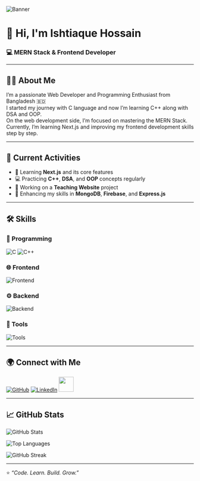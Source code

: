 ![Banner](https://i.ibb.co/B3JkVFbT/github-banner.png)

# 👋 Hi, I'm Ishtiaque Hossain
### 💻 MERN Stack & Frontend Developer

---

## 👨‍💼 About Me
I’m a passionate Web Developer and Programming Enthusiast from Bangladesh 🇧🇩  
I started my journey with C language and now I’m learning C++ along with DSA and OOP.  
On the web development side, I’m focused on mastering the MERN Stack.  
Currently, I’m learning Next.js and improving my frontend development skills step by step.  

---

## 🔭 Current Activities
- 🚀 Learning **Next.js** and its core features  
- 💻 Practicing **C++**, **DSA**, and **OOP** concepts regularly  
- 💼 Working on a **Teaching Website** project  
- 🧠 Enhancing my skills in **MongoDB**, **Firebase**, and **Express.js**  

---

## 🛠️ Skills

### 🧩 Programming  
![C](https://skillicons.dev/icons?i=c)
![C++](https://skillicons.dev/icons?i=cpp)

### 🌐 Frontend  
![Frontend](https://skillicons.dev/icons?i=html,css,tailwind,js,react)

### ⚙️ Backend  
![Backend](https://skillicons.dev/icons?i=nodejs,express,mongodb)

### 🧰 Tools  
![Tools](https://skillicons.dev/icons?i=vscode,git,github,postman,figma)

---

## 🌍 Connect with Me
[![GitHub](https://skillicons.dev/icons?i=github)](https://github.com/ishtiaqueht)
[![LinkedIn](https://skillicons.dev/icons?i=linkedin)](https://linkedin.com/in/your-link)
<a href="https://facebook.com/your-link" target="_blank">
  <img src="https://cdn.jsdelivr.net/gh/devicons/devicon/icons/facebook/facebook-original.svg" width="40" height="40"/>
</a>


---

## 📈 GitHub Stats

![GitHub Stats](https://github-readme-stats.vercel.app/api?username=ishtiaqueht&show_icons=true&theme=tokyonight&rank_icon=github)

![Top Languages](https://github-readme-stats.vercel.app/api/top-langs/?username=ishtiaqueht&layout=compact&theme=tokyonight)

![GitHub Streak](https://streak-stats.demolab.com/?user=ishtiaqueht&theme=tokyonight)

---

⭐️ _“Code. Learn. Build. Grow.”_
